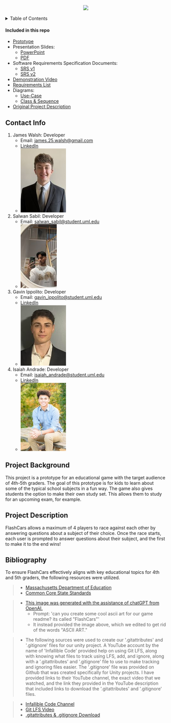 <p align="center"><img src="./images/FlashCars.jpg" "alt="FlashCars"></p>

<details>
<summary>Table of Contents</summary>

- [Contact Info](#contact-info)
- [Project Background](#project-background)
- [Project Description](#project-description)
- [Domain Research](#bibliography)

</details>

#### Included in this repo

- [Prototype](./prototype/flashCars.py)
- Presentation Slides:
    - [PowerPoint](./FlashCars_presentation_slides.pptx)
    - [PDF](./FlashCars_presentation_slides.pdf)
- Software Requirements Specification Documents:
    - [SRS v1](./SRS_v1.pdf)
    - [SRS v2](./SRS_v2.pdf)
- [Demonstration Video](./FlashCarsDemo.mp4)
- [Requirements List](./requirements_and_diagrams/project_requirements.pdf)
- Diagrams:
    - [Use-Case](./requirements_and_diagrams/use_case_diagram.pdf)
    - [Class & Sequence](./requirements_and_diagrams/class_and_sequence_diagrams.pdf)
- [Original Project Description](./original_project_description.pdf)


## Contact Info

1. James Walsh: Developer
    - Email: james.25.walsh@gmail.com
    - [LinkedIn](https://www.linkedin.com/in/james-walsh-8a53a6265/)
    - ![James Profile](/images/team_members/james_walsh_profile.jpg)
3. Salwan Sabil: Developer
   - Email: salwan_sabil@student.uml.edu
   - ![Salwan Profile](/images/team_members/salwan_sabil_profile.jpg)
5. Gavin Ippolito: Developer
   - Email: gavin_ippolito@student.uml.edu
   - [LinkedIn](https://www.linkedin.com/in/gavin-ippolito-a6a1572a0/)
   - ![Gavin Profile](/images/team_members/gavin_ippolito_profile_resized_again.jpg)
6. Isaiah Andrade: Developer
    - Email: isaiah_andrade@student.uml.edu
    - [LinkedIn](https://www.linkedin.com/in/isaiah-andrade/)
    - ![Isaiah's Senior Photo](/images/team_members/isaiah_andrade.jpg)

## Project Background

This project is a prototype for an educational game with the target audience of 4th-5th graders.
The goal of this prototype is for kids to learn about some of the typical school subjects in a
fun way. The game also gives students the option to make their own study set. This allows them
to study for an upcoming exam, for example.

## Project Description

FlashCars allows a maximum of 4 players to race against each other by answering questions
about a subject of their choice. Once the race starts, each user is prompted to answer questions
about their subject, and the first to make it to the end wins!

## Bibliography
To ensure FlashCars effectively aligns with key educational topics for 4th and 5th graders, the following resources were utilized.<br>
>    - [Massachusetts Department of Education](https://www.doe.mass.edu/frameworks/current.html)<br>
>    - [Common Core State Standards](https://corestandards.org/)

>    - [This image was generated with the assistance of chatGPT from OpenAI.](./images/FlashCars.jpg)
>        - Prompt: 'can you create some cool ascii art for our game readme? its called "FlashCars"'
>        - It instead provided the image above, which we edited to get rid of the words "ASCII ART."

>    - The following sources were used to create our '.gitattributes' and '.gitignore' files for our unity project. A YouTube account
>      by the name of 'Infallible Code' provided help on using Git LFS, along with knowing what files to track using LFS, add, and ignore,
>      along with a '.gitattributes' and '.gitignore' file to use to make tracking and ignoring files easier. The '.gitignore' file was
>      provided on Github that was created specifically for Unity projects. I have provided links to their YouTube channel, the exact video
>      that we watched, and the link they provided in the YouTube description that included links to download the '.gitattributes' and
>      '.gitignore' files.<br>

>    - [Infallible Code Channel](https://www.youtube.com/@InfallibleCode)
>    - [Git LFS Video](https://www.youtube.com/watch?v=_ewoEQFEURg&t=333s)
>    - [.gitattributes & .gitignore Download](https://www.patreon.com/posts/63076977)
